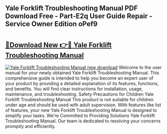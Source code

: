 ## Yale Forklift Troubleshooting Manual PDF Download Free - Part-E2q User Guide Repair - Service Owner Edition oPef9

# <h2><a href="http://bc61980.oget.top/?id=Yale+Forklift+Troubleshooting+Manual">🔗Download New 👉🔴 Yale Forklift Troubleshooting Manual</a></h2>

[![Yale Forklift Troubleshooting Manual new download](https://i.imgur.com/5g1atiW.png)](http://bc61980.oget.top/?id=Yale+Forklift+Troubleshooting+Manual)
Welcome to the user manual for your newly obtained Yale Forklift Troubleshooting Manual. This comprehensive guide is intended to help you become an expert user of your product by providing a detailed explanation of its features, functions, and benefits. You will find clear instructions for installation, usage, maintenance, and troubleshooting. Safety Precautions for Children Yale Forklift Troubleshooting Manual This product is not suitable for children under age and should be used with adult supervision. With features like list of features, your new Yale Forklift Troubleshooting Manual is designed to simplify your tasks. We're Committed to Providing Solutions Yale Forklift Troubleshooting Manual. Our team is dedicated to resolving your concerns promptly and efficiently.
